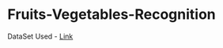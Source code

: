# Fruits-Vegetables-Recognition

DataSet Used - [Link](https://www.kaggle.com/datasets/kritikseth/fruit-and-vegetable-image-recognition)
